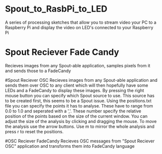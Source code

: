 # Spout_to_RasbPi_to_LED
A series of processing sketches that allow you to stream video your PC to a Raspberry Pi and display the video on LED's connected to your Raspberry Pi

# Spout Reciever Fade Candy
Recieves images from any Spout-able application, samples pixels from it and sends those to a FadeCandy

#Spout Reciever OSC
Recieves images from any Spout-able application and sends them over OSC to any client which will then hopefully have some LEDs and a FadeCandy to display these images.
By pressing the right mouse button you can specify which Spout source to use. This source has to be created first, this seems to be a Spout issue.
Using the positions.txt file you can specify the points it has to analyse. These have to range from 0.0 to 1.0 and seperated with a ','. These number specify the relative position of the points based on the size of the current window.
You can adjust the size of the analysis by clicking and dragging the mouse. To move the analysis use the arrow buttons. Use m to mirror the whole analysis and press r to reset the positions.

#OSC Reciever FadeCandy
Recieves OSC messages from "Spout Reciever OSC" application and transforms them into FadeCandy language
